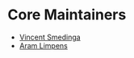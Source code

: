 <!-- @license CC0-1.0 -->

# Core Maintainers

- [Vincent Smedinga](https://github.com/VincentSmedinga)
- [Aram Limpens](https://github.com/alimpens)
